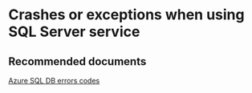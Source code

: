 <properties
	pageTitle="Management/Crashes or exceptions when using SQL Server service"
	description="Management/Crashes or exceptions when using SQL Server service"
	service="microsoft.sql"
	resource="servers"
	authors="mlandzic"
	displayOrder=""
	selfHelpType="generic"
	supportTopicIds="32594712"
	resourceTags=""
	productPesIds="16259"
	cloudEnvironments="public"
/>

# Crashes or exceptions when using SQL Server service

## **Recommended documents**
[Azure SQL DB errors codes](https://docs.microsoft.com/en-us/azure/sql-database/sql-database-develop-error-messages)
